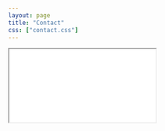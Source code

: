 ```yaml
---
layout: page
title: "Contact"
css: ["contact.css"]
---
```

<div class="col s12">
  <div class="icontain">
    <iframe src={"https://hozzang.tistory.com"}>Loading...</iframe>
  </div>
</div>
